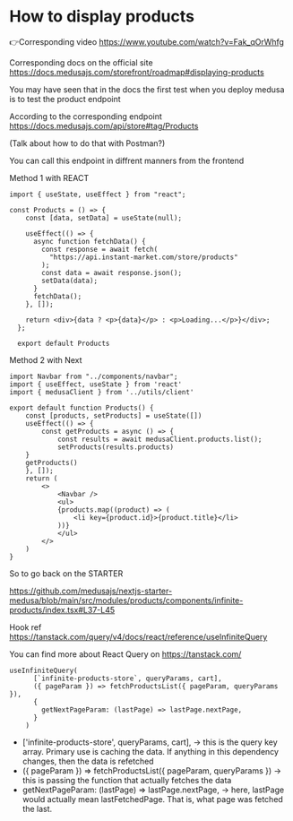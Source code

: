 # How to display products

👉Corresponding video https://www.youtube.com/watch?v=Fak_qOrWhfg

Corresponding docs on the official site https://docs.medusajs.com/storefront/roadmap#displaying-products

You may have seen that in the docs the first test when you deploy medusa is to test the product endpoint

According to the corresponding endpoint https://docs.medusajs.com/api/store#tag/Products

(Talk about how to do that with Postman?)

You can call this endpoint in diffrent manners from the frontend

Method 1 with REACT

```
import { useState, useEffect } from "react";

const Products = () => {
    const [data, setData] = useState(null);
  
    useEffect(() => {
      async function fetchData() {
        const response = await fetch(
          "https://api.instant-market.com/store/products"
        );
        const data = await response.json();
        setData(data);
      }
      fetchData();
    }, []);
  
    return <div>{data ? <p>{data}</p> : <p>Loading...</p>}</div>;
  };

  export default Products
```

Method 2 with Next

```
import Navbar from "../components/navbar";
import { useEffect, useState } from 'react'
import { medusaClient } from '../utils/client'

export default function Products() {
    const [products, setProducts] = useState([])
    useEffect(() => {
        const getProducts = async () => {
            const results = await medusaClient.products.list();
            setProducts(results.products)
    }
    getProducts()
    }, []);
    return (
        <>  
            <Navbar />
            <ul>
            {products.map((product) => (
                <li key={product.id}>{product.title}</li>
            ))}
            </ul>
        </>
    )
}
```

So to go back on the STARTER

https://github.com/medusajs/nextjs-starter-medusa/blob/main/src/modules/products/components/infinite-products/index.tsx#L37-L45

Hook ref https://tanstack.com/query/v4/docs/react/reference/useInfiniteQuery

You can find more about React Query on https://tanstack.com/

```
useInfiniteQuery(
      [`infinite-products-store`, queryParams, cart],
      ({ pageParam }) => fetchProductsList({ pageParam, queryParams }),
      {
        getNextPageParam: (lastPage) => lastPage.nextPage,
      }
    )
```

- ['infinite-products-store', queryParams, cart], -> this is the query key array. Primary use is caching the data. If anything in this dependency changes, then the data is refetched
- ({ pageParam }) => fetchProductsList({ pageParam, queryParams }) -> this is passing the function that actually fetches the data
- getNextPageParam: (lastPage) => lastPage.nextPage, -> here, lastPage would actually mean lastFetchedPage. That is, what page was fetched the last.
